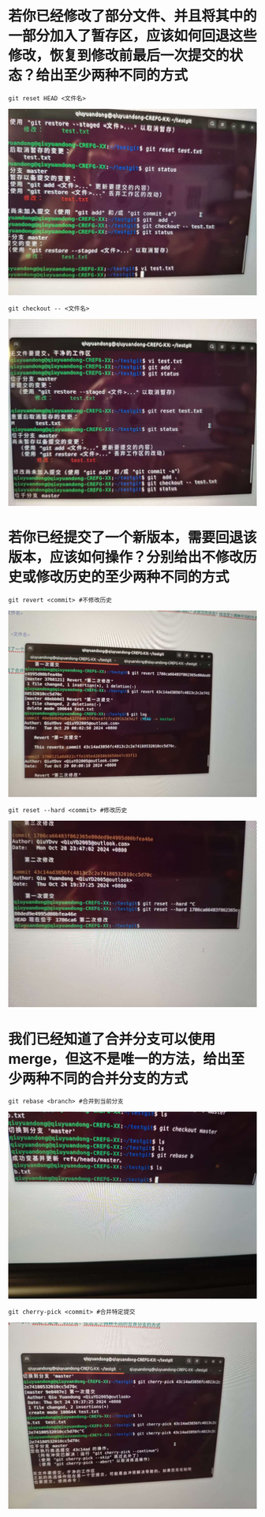 # 若你已经修改了部分文件、并且将其中的一部分加入了暂存区，应该如何回退这些修改，恢复到修改前最后一次提交的状态？给出至少两种不同的方式
```shell
git reset HEAD <文件名> 
```
![reset照片](https://github.com/QiuYDvv/picture/blob/3864c78c69d7a80484eb54d29c7848a61ba7e5c1/reset%E5%8F%96%E6%B6%88%E6%9A%82%E5%AD%98.jpeg)
```shell
git checkout -- <文件名>
```
![checkout照片](https://github.com/QiuYDvv/picture/blob/3864c78c69d7a80484eb54d29c7848a61ba7e5c1/checkout%E5%8F%96%E6%B6%88%E6%9A%82%E5%AD%98.jpeg)
# 若你已经提交了一个新版本，需要回退该版本，应该如何操作？分别给出不修改历史或修改历史的至少两种不同的方式
```shell
git revert <commit> #不修改历史
```
![revert照片](https://github.com/QiuYDvv/picture/blob/3864c78c69d7a80484eb54d29c7848a61ba7e5c1/revert%E5%9B%9E%E9%80%80%E7%89%88%E6%9C%AC.jpeg)
```shell
git reset --hard <commit> #修改历史
```
![reset照片](https://github.com/QiuYDvv/picture/blob/3864c78c69d7a80484eb54d29c7848a61ba7e5c1/reset%E5%9B%9E%E9%80%80%E7%89%88%E6%9C%AC.jpeg)
# 我们已经知道了合并分支可以使用 merge，但这不是唯一的方法，给出至少两种不同的合并分支的方式
```shell
git rebase <branch> #合并到当前分支
```
![rebase照片](https://github.com/QiuYDvv/picture/blob/3864c78c69d7a80484eb54d29c7848a61ba7e5c1/rebase%E5%90%88%E5%B9%B6%E5%88%86%E6%94%AF.jpeg)
```shell
git cherry-pick <commit> #合并特定提交
```
![cherry-pick照片](https://github.com/QiuYDvv/picture/blob/3864c78c69d7a80484eb54d29c7848a61ba7e5c1/cherry-pick%E5%90%88%E5%B9%B6%E5%88%86%E6%94%AF.jpeg)
